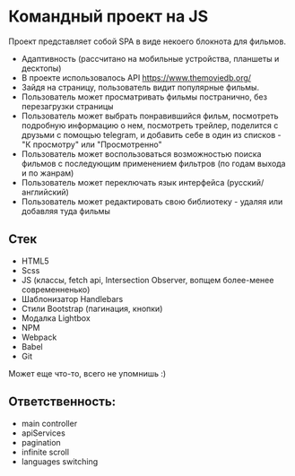 # Командный проект на JS

Проект представляет собой SPA в виде некоего блокнота для фильмов. 
  - Адаптивность (рассчитано на мобильные устройства, планшеты и десктопы)
  - В проекте использовалось API https://www.themoviedb.org/ 
  - Зайдя на страницу, пользователь видит популярные фильмы.
  - Пользователь может просматривать фильмы постранично, без перезагрузки страницы
  - Пользователь может выбрать понравившийся фильм, посмотреть подробную информацию о нем, посмотреть трейлер, 
  поделится с друзьми с помощью telegram, и добавить себе в один из списков - "К просмотру" или "Просмотренно"
  - Пользователь может воспользоваться возможностью поиска фильмов с последующим применением фильтров (по годам выхода и по жанрам)
  - Пользователь может переключать язык интерфейса (русский/английский)
  - Пользователь может редактировать свою библиотеку - удаляя или добавляя туда фильмы

## Стек
  - HTML5
  - Scss
  - JS (классы, fetch api, Intersection Observer,  вопщем более-менее современненько)
  - Шаблонизатор Handlebars
  - Стили Bootstrap (пагинация, кнопки)
  - Модалка Lightbox
  - NPM
  - Webpack
  - Babel
  - Git
  
  Может еще что-то, всего не упомнишь :)

## Ответственность: 
- main controller
- apiServices
- pagination
- infinite scroll
- languages switching
